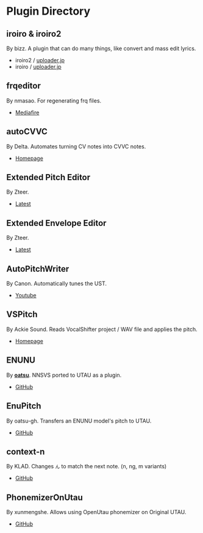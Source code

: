 # Plugin Directory

## iroiro & iroiro2
By bizz. A plugin that can do many things, like convert and mass edit lyrics.

- iroiro2 / [uploader.jp](https://ux.getuploader.com/bizz_v/download/182)
- iroiro / [uploader.jp](https://ux.getuploader.com/bizz_v/download/141)

## frqeditor
By nmasao. For regenerating frq files.

- [Mediafire](https://www.mediafire.com/folder/rra0zg66lb419/frqeditor)

## autoCVVC
By Delta. Automates turning CV notes into CVVC notes.

- [Homepage](https://delta-kimigatame.hatenablog.jp/entry/ar1172141)

## Extended Pitch Editor

By Zteer.

- [Latest](http://z-server.game.coocan.jp/utau/utautop.html#pitedit)

## Extended Envelope Editor
By Zteer.

- [Latest](http://z-server.game.coocan.jp/utau/utautop.html#envedit)

## AutoPitchWriter
By Canon. Automatically tunes the UST.

- [Youtube](https://www.youtube.com/watch?v=pdxMg2ViASU)

## VSPitch
By Ackie Sound. Reads VocalShifter project / WAV file and applies the pitch.

- [Homepage](https://ackiesound.ifdef.jp/download.html)

## ENUNU
By **[oatsu](https://github.com/oatsu-gh)**. NNSVS ported to UTAU as a plugin.

- [GitHub](https://github.com/oatsu-gh/ENUNU)

## EnuPitch
By oatsu-gh. Transfers an ENUNU model's pitch to UTAU.

- [GitHub](https://github.com/oatsu-gh/EnuPitch)

## context-n

By KLAD. Changes `ん` to match the next note. (n, ng, m variants)

- [GitHub](https://github.com/adlez27/context-n)

## PhonemizerOnUtau

By xunmengshe. Allows using OpenUtau phonemizer on Original UTAU.

- [GitHub](https://github.com/xunmengshe/PhonemizerOnUtau)